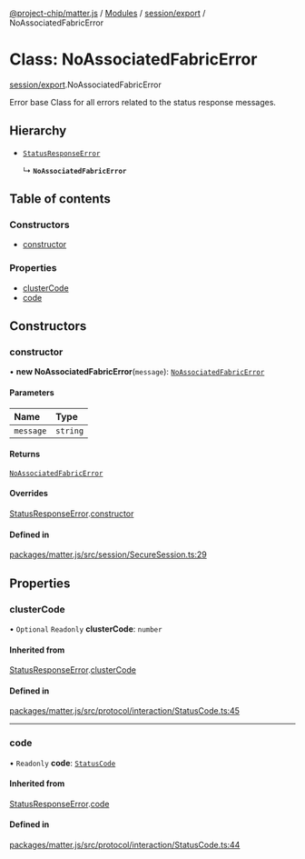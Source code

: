 [@project-chip/matter.js](../README.md) / [Modules](../modules.md) / [session/export](../modules/session_export.md) / NoAssociatedFabricError

# Class: NoAssociatedFabricError

[session/export](../modules/session_export.md).NoAssociatedFabricError

Error base Class for all errors related to the status response messages.

## Hierarchy

- [`StatusResponseError`](protocol_interaction_export.StatusResponseError.md)

  ↳ **`NoAssociatedFabricError`**

## Table of contents

### Constructors

- [constructor](session_export.NoAssociatedFabricError.md#constructor)

### Properties

- [clusterCode](session_export.NoAssociatedFabricError.md#clustercode)
- [code](session_export.NoAssociatedFabricError.md#code)

## Constructors

### constructor

• **new NoAssociatedFabricError**(`message`): [`NoAssociatedFabricError`](session_export.NoAssociatedFabricError.md)

#### Parameters

| Name | Type |
| :------ | :------ |
| `message` | `string` |

#### Returns

[`NoAssociatedFabricError`](session_export.NoAssociatedFabricError.md)

#### Overrides

[StatusResponseError](protocol_interaction_export.StatusResponseError.md).[constructor](protocol_interaction_export.StatusResponseError.md#constructor)

#### Defined in

[packages/matter.js/src/session/SecureSession.ts:29](https://github.com/project-chip/matter.js/blob/0c058ae17fdba4c0b89b8b13c309011d51782299/packages/matter.js/src/session/SecureSession.ts#L29)

## Properties

### clusterCode

• `Optional` `Readonly` **clusterCode**: `number`

#### Inherited from

[StatusResponseError](protocol_interaction_export.StatusResponseError.md).[clusterCode](protocol_interaction_export.StatusResponseError.md#clustercode)

#### Defined in

[packages/matter.js/src/protocol/interaction/StatusCode.ts:45](https://github.com/project-chip/matter.js/blob/0c058ae17fdba4c0b89b8b13c309011d51782299/packages/matter.js/src/protocol/interaction/StatusCode.ts#L45)

___

### code

• `Readonly` **code**: [`StatusCode`](../enums/protocol_interaction_export.StatusCode.md)

#### Inherited from

[StatusResponseError](protocol_interaction_export.StatusResponseError.md).[code](protocol_interaction_export.StatusResponseError.md#code)

#### Defined in

[packages/matter.js/src/protocol/interaction/StatusCode.ts:44](https://github.com/project-chip/matter.js/blob/0c058ae17fdba4c0b89b8b13c309011d51782299/packages/matter.js/src/protocol/interaction/StatusCode.ts#L44)
